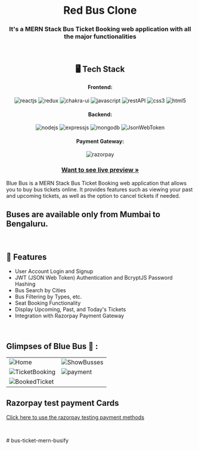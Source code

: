 <h1 align="center">Red Bus Clone</h1>

<h3 align="center">It's a MERN Stack Bus Ticket Booking web application with all the major functionalities</h3>

<br />

<h2 align="center">🖥️ Tech Stack</h2>


<h4 align="center">Frontend:</h4>

<p align="center">
  <img src="https://img.shields.io/badge/React-20232A?style=for-the-badge&logo=react&logoColor=61DAFB" alt="reactjs" />
  <img src="https://img.shields.io/badge/Redux-593D88?style=for-the-badge&logo=redux&logoColor=white" alt="redux" />
  <img src="https://img.shields.io/badge/Bootstrap-3bc7bd?style=for-the-badge&logo=chakraui&logoColor=white" alt="chakra-ui" />
  <img src="https://img.shields.io/badge/JavaScript-323330?style=for-the-badge&logo=javascript&logoColor=F7DF1E" alt="javascript" />
  <img src="https://img.shields.io/badge/Rest_API-02303A?style=for-the-badge&logo=react-router&logoColor=white" alt="restAPI" />
  <img src="https://img.shields.io/badge/CSS3-1572B6?style=for-the-badge&logo=css3&logoColor=white" alt="css3" />
  <img src="https://img.shields.io/badge/HTML5-E34F26?style=for-the-badge&logo=html5&logoColor=white" alt="html5" />
</p>


<h4 align="center">Backend:</h4>

<p align="center">
  <img src="https://img.shields.io/badge/Node.js-339933?style=for-the-badge&logo=nodedotjs&logoColor=white" alt="nodejs" />
  <img src="https://img.shields.io/badge/Express.js-000000?style=for-the-badge&logo=express&logoColor=white" alt="expressjs" />
  <img src="https://img.shields.io/badge/MongoDB-4EA94B?style=for-the-badge&logo=mongodb&logoColor=white" alt="mongodb" />
  <img src="https://img.shields.io/badge/JWT-000000?style=for-the-badge&logo=JSON%20web%20tokens&logoColor=white" alt="JsonWebToken" />
</p>


<h4 align="center">Payment Gateway:</h4>

<p align="center">
  <img src="https://img.shields.io/badge/Razorpay-02042B?style=for-the-badge&logo=razorpay&logoColor=3395FF" alt="razorpay" />
</p>



<h3 align="center"><a href="https://64c8934c58159a3cd96ff9cf--rococo-biscuit-257cba.netlify.app/"><strong>Want to see live preview »</strong></a></h3>


Blue Bus is a MERN Stack Bus Ticket Booking web application that allows you to buy bus tickets online. It provides features such as viewing your past and upcoming tickets, as well as the option to cancel tickets if needed.
<br />

## Buses are available only from Mumbai to Bengaluru.

<br />


## 🚀 Features
- User Account Login and Signup
- JWT (JSON Web Token) Authentication and BcryptJS Password Hashing
- Bus Search by Cities
- Bus Filtering by Types, etc.
- Seat Booking Functionality
- Display Upcoming, Past, and Today's Tickets
- Integration with Razorpay Payment Gateway

<br />

## Glimpses of Blue Bus 🙈 :


<table>
  <tr>
    <td><img src="https://venketeshrushi.w3spaces.com/Screenshot_from_2023-08-01_12-34-56.png?bypass-cache=75284888" alt="Home" /></td>
    <td><img src="https://venketeshrushi.w3spaces.com/Screenshot_from_2023-08-01_12-34-32.png?bypass-cache=75284884" alt="ShowBusses" /></td>
  </tr>
  <tr>
    <td><img src="https://venketeshrushi.w3spaces.com/Screenshot_from_2023-08-01_12-37-17.png?bypass-cache=75019161" alt="TicketBooking" /></td>
    <td><img src="https://venketeshrushi.w3spaces.com/Screenshot_from_2023-08-01_12-38-00.png?bypass-cache=75284881" alt="payment" /></td>
  </tr>
  <tr>
    <td><img src="https://venketeshrushi.w3spaces.com/Screenshot_from_2023-08-01_12-38-46.png?bypass-cache=75284882" alt="BookedTicket" /></td>
  </tr>
</table>

## Razorpay test payment Cards

[Click here to use the razorpay testing payment methods](https://razorpay.com/docs/payments/payments/test-card-upi-details/)

<br />




#   b u s - t i c k e t - m e r n - b u s i f y  
 